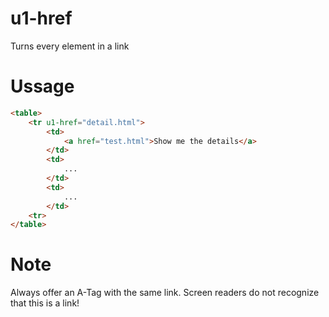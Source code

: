 # u1-href
Turns every element in a link

# Ussage

```html
<table>
    <tr u1-href="detail.html">
        <td>
            <a href="test.html">Show me the details</a>
        </td>
        <td>
            ...
        </td>
        <td>
            ...
        </td>
    <tr>
</table>
```


# Note
Always offer an A-Tag with the same link. Screen readers do not recognize that this is a link!
